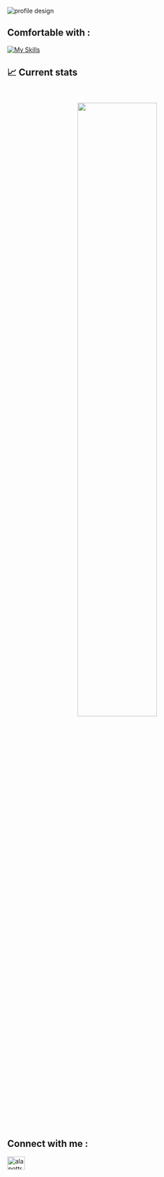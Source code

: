 
![profile design](https://i.ibb.co/4dvbnd6/alapottra.png)

## Comfortable with :
[![My Skills](https://skills.thijs.gg/icons?i=js,react,nextjs,vue,nuxtjs,redux,firebase,express,mongodb,tailwind,sass)](https://skills.thijs.gg)

## :chart_with_upwards_trend: Current stats

<br />
<p align="center">
  <img width="60%" src="https://github-readme-streak-stats.herokuapp.com/?user=alapottra-troj1n&background=0D1117&sideNums=FFFFFF&sideLabels=9A9A9A&currStreakNum=FB8C00&dates=6E6E6E" />
</p>

## Connect with me :
<span align="left">
<a href="https://www.linkedin.com/in/alapottra/" target="blank"><img align="center" src="https://raw.githubusercontent.com/rahuldkjain/github-profile-readme-generator/master/src/images/icons/Social/linked-in-alt.svg" alt="alapottra" height="30" width="40" /></a>
</span>


